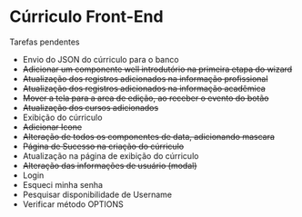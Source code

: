Cúrriculo Front-End
======

Tarefas pendentes

+ Envio do JSON do cúrriculo para o banco
+ ~~Adicionar um componente well introdutório na primeira etapa do wizard~~
+ ~~Atualização dos registros adicionados na informação profissional~~
+ ~~Atualização dos registros adicionados na informação acadêmica~~
+ ~~Mover a tela para a area de edição, ao receber o evento do botão~~
+ ~~Atualização dos cursos adicionados~~
+ Exibição do cúrriculo
+ ~~Adicionar Icone~~
+ ~~Alteração de todos os componentes de data, adicionando mascara~~
+ ~~Página de Sucesso na criação do cúrriculo~~
+ Atualização na página de exibição do cúrriculo
+ ~~Alteração das informações de usuário (modal)~~
+ Login
+ Esqueci minha senha
+ Pesquisar disponibilidade de Username
+ Verificar método OPTIONS
